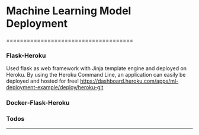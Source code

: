 # Machine Learning Model Deployment
=====================================

### Flask-Heroku
Used flask as web framework with Jinja template engine and deployed on Heroku. By using the Heroku Command Line, an application can easily be deployed and hosted for free! https://dashboard.heroku.com/apps/ml-deployment-example/deploy/heroku-git 

### Docker-Flask-Heroku

### Todos

----